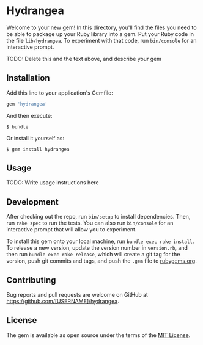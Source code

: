 # Hydrangea

Welcome to your new gem! In this directory, you'll find the files you need to be able to package up your Ruby library into a gem. Put your Ruby code in the file `lib/hydrangea`. To experiment with that code, run `bin/console` for an interactive prompt.

TODO: Delete this and the text above, and describe your gem

## Installation

Add this line to your application's Gemfile:

```ruby
gem 'hydrangea'
```

And then execute:

    $ bundle

Or install it yourself as:

    $ gem install hydrangea

## Usage

TODO: Write usage instructions here

## Development

After checking out the repo, run `bin/setup` to install dependencies. Then, run `rake spec` to run the tests. You can also run `bin/console` for an interactive prompt that will allow you to experiment.

To install this gem onto your local machine, run `bundle exec rake install`. To release a new version, update the version number in `version.rb`, and then run `bundle exec rake release`, which will create a git tag for the version, push git commits and tags, and push the `.gem` file to [rubygems.org](https://rubygems.org).

## Contributing

Bug reports and pull requests are welcome on GitHub at https://github.com/[USERNAME]/hydrangea.


## License

The gem is available as open source under the terms of the [MIT License](http://opensource.org/licenses/MIT).

